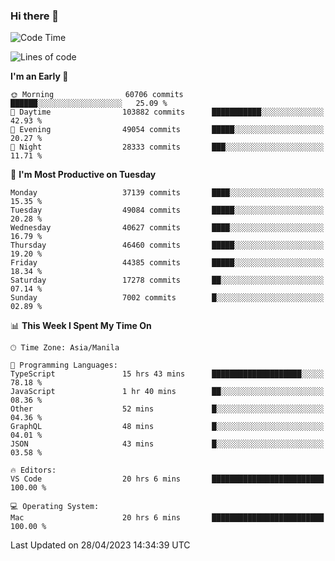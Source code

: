 ### Hi there 👋

<!--START_SECTION:waka-->
![Code Time](http://img.shields.io/badge/Code%20Time-3%2C892%20hrs%2036%20mins-blue)

![Lines of code](https://img.shields.io/badge/From%20Hello%20World%20I%27ve%20Written-99.5%20million%20lines%20of%20code-blue)

**I'm an Early 🐤** 

```text
🌞 Morning                60706 commits       ██████░░░░░░░░░░░░░░░░░░░   25.09 % 
🌆 Daytime                103882 commits      ███████████░░░░░░░░░░░░░░   42.93 % 
🌃 Evening                49054 commits       █████░░░░░░░░░░░░░░░░░░░░   20.27 % 
🌙 Night                  28333 commits       ███░░░░░░░░░░░░░░░░░░░░░░   11.71 % 
```
📅 **I'm Most Productive on Tuesday** 

```text
Monday                   37139 commits       ████░░░░░░░░░░░░░░░░░░░░░   15.35 % 
Tuesday                  49084 commits       █████░░░░░░░░░░░░░░░░░░░░   20.28 % 
Wednesday                40627 commits       ████░░░░░░░░░░░░░░░░░░░░░   16.79 % 
Thursday                 46460 commits       █████░░░░░░░░░░░░░░░░░░░░   19.20 % 
Friday                   44385 commits       █████░░░░░░░░░░░░░░░░░░░░   18.34 % 
Saturday                 17278 commits       ██░░░░░░░░░░░░░░░░░░░░░░░   07.14 % 
Sunday                   7002 commits        █░░░░░░░░░░░░░░░░░░░░░░░░   02.89 % 
```


📊 **This Week I Spent My Time On** 

```text
🕑︎ Time Zone: Asia/Manila

💬 Programming Languages: 
TypeScript               15 hrs 43 mins      ████████████████████░░░░░   78.18 % 
JavaScript               1 hr 40 mins        ██░░░░░░░░░░░░░░░░░░░░░░░   08.36 % 
Other                    52 mins             █░░░░░░░░░░░░░░░░░░░░░░░░   04.36 % 
GraphQL                  48 mins             █░░░░░░░░░░░░░░░░░░░░░░░░   04.01 % 
JSON                     43 mins             █░░░░░░░░░░░░░░░░░░░░░░░░   03.58 % 

🔥 Editors: 
VS Code                  20 hrs 6 mins       █████████████████████████   100.00 % 

💻 Operating System: 
Mac                      20 hrs 6 mins       █████████████████████████   100.00 % 
```


 Last Updated on 28/04/2023 14:34:39 UTC
<!--END_SECTION:waka-->


<!--
**rad182/rad182** is a ✨ _special_ ✨ repository because its `README.md` (this file) appears on your GitHub profile.

Here are some ideas to get you started:

- 🔭 I’m currently working on ...
- 🌱 I’m currently learning ...
- 👯 I’m looking to collaborate on ...
- 🤔 I’m looking for help with ...
- 💬 Ask me about ...
- 📫 How to reach me: ...
- 😄 Pronouns: ...
- ⚡ Fun fact: ...
-->
